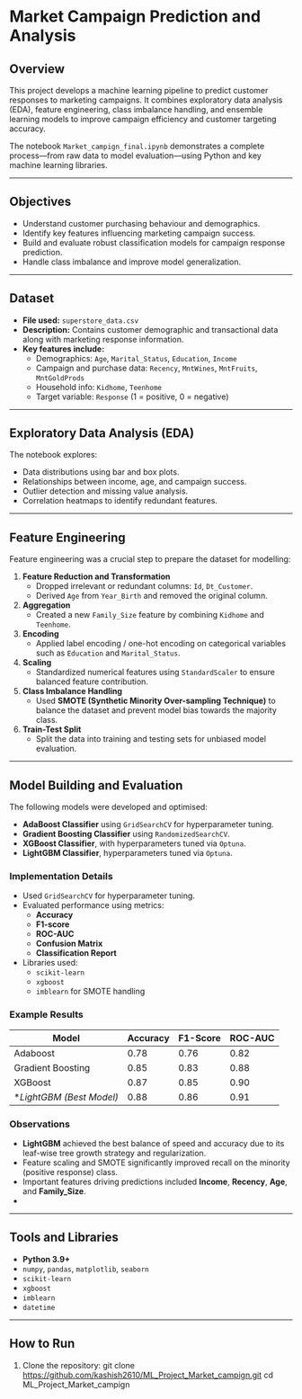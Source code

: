 # Market Campaign Prediction and Analysis

## Overview
This project develops a machine learning pipeline to predict customer responses to marketing campaigns. It combines exploratory data analysis (EDA), feature engineering, class imbalance handling, and ensemble learning models to improve campaign efficiency and customer targeting accuracy.

The notebook `Market_campign_final.ipynb` demonstrates a complete process—from raw data to model evaluation—using Python and key machine learning libraries.

---

## Objectives
- Understand customer purchasing behaviour and demographics.
- Identify key features influencing marketing campaign success.
- Build and evaluate robust classification models for campaign response prediction.
- Handle class imbalance and improve model generalization.

---

## Dataset
- **File used:** `superstore_data.csv`
- **Description:** Contains customer demographic and transactional data along with marketing response information.
- **Key features include:**
  - Demographics: `Age`, `Marital_Status`, `Education`, `Income`
  - Campaign and purchase data: `Recency`, `MntWines`, `MntFruits`, `MntGoldProds`
  - Household info: `Kidhome`, `Teenhome`
  - Target variable: `Response` (1 = positive, 0 = negative)

---

## Exploratory Data Analysis (EDA)
The notebook explores:
- Data distributions using bar and box plots.
- Relationships between income, age, and campaign success.
- Outlier detection and missing value analysis.
- Correlation heatmaps to identify redundant features.

---

## Feature Engineering
Feature engineering was a crucial step to prepare the dataset for modelling:
1. **Feature Reduction and Transformation**
   - Dropped irrelevant or redundant columns: `Id`, `Dt_Customer`.
   - Derived `Age` from `Year_Birth` and removed the original column.
2. **Aggregation**
   - Created a new `Family_Size` feature by combining `Kidhome` and `Teenhome`.
3. **Encoding**
   - Applied label encoding / one-hot encoding on categorical variables such as `Education` and `Marital_Status`.
4. **Scaling**
   - Standardized numerical features using `StandardScaler` to ensure balanced feature contribution.
5. **Class Imbalance Handling**
   - Used **SMOTE (Synthetic Minority Over-sampling Technique)** to balance the dataset and prevent model bias towards the majority class.
6. **Train-Test Split**
   - Split the data into training and testing sets for unbiased model evaluation.

---

## Model Building and Evaluation
 The following models were developed and optimised:  
   - **AdaBoost Classifier** using `GridSearchCV` for hyperparameter tuning.  
   - **Gradient Boosting Classifier** using `RandomizedSearchCV`.  
   - **XGBoost Classifier**, with hyperparameters tuned via `Optuna`.  
   - **LightGBM Classifier**, hyperparameters tuned via `Optuna`.  

### Implementation Details
- Used `GridSearchCV` for hyperparameter tuning.
- Evaluated performance using metrics:
  - **Accuracy**
  - **F1-score**
  - **ROC-AUC**
  - **Confusion Matrix**
  - **Classification Report**
- Libraries used:
  - `scikit-learn`
  - `xgboost`
  - `imblearn` for SMOTE handling

### Example Results
| Model                  | Accuracy | F1-Score | ROC-AUC |
|-------------------------|----------|----------|----------|
| Adaboost                | 0.78     | 0.76     | 0.82     |
| Gradient Boosting       | 0.85     | 0.83     | 0.88     |
|  XGBoost                | 0.87     | 0.85     | 0.90     |
|**LightGBM (Best Model)* | 0.88     | 0.86     | 0.91     |


### Observations
- **LightGBM** achieved the best balance of speed and accuracy due to its leaf-wise tree growth strategy and regularization.  
- Feature scaling and SMOTE significantly improved recall on the minority (positive response) class.  
- Important features driving predictions included **Income**, **Recency**, **Age**, and **Family_Size**.
- 
---

## Tools and Libraries
- **Python 3.9+**
- `numpy`, `pandas`, `matplotlib`, `seaborn`
- `scikit-learn`
- `xgboost`
- `imblearn`
- `datetime`

---

## How to Run
1. Clone the repository:
   git clone https://github.com/kashish2610/ML_Project_Market_campign.git
   cd ML_Project_Market_campign
 

